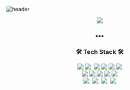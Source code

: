 ![header](https://capsule-render.vercel.app/api?type=slice&color=gradient&text=%20ChangHoonOH%20%20&height=200&fontSize=100)

<!-- <h3 align="center">•••</h3> -->
<div align=center>
<a href="https://hits.seeyoufarm.com"><img src="https://hits.seeyoufarm.com/api/count/incr/badge.svg?url=https%3A%2F%2Fgithub.com%2Fgjbae1212%2Fhit-counter&count_bg=%2304BFC9&title_bg=%230808D5&icon=github.svg&icon_color=%23C2E51A&title=hits&edge_flat=false"/></a>  
  </div>
  <h3 align="center">•••</h3>
<h3 align="center">🛠 Tech Stack 🛠</h3>
<p align="center">  
<p align="center">
<img src="https://img.shields.io/badge/JavaScript-F7DF1E?logo=Javascript&logoColor=white">
<img src="https://img.shields.io/badge/TypeScript-3178C6?logo=TypeScript&logoColor=white">&nbsp
 <img src= "https://img.shields.io/badge/NodeJs-339933?logo=node.js&logoColor=white"/>
 <img src="https://img.shields.io/badge/-Express-yellow"/>
 <img src= "https://img.shields.io/badge/NestJs-E0234E?logo=NestJs&logoColor=white"/>
 <img src="https://img.shields.io/badge/Swagger-85EA2D?logo=swagger&logoColor=white">
 <br>

 <img src="https://img.shields.io/badge/-Postgres-blue"/>
 <img src="https://img.shields.io/badge/-MySQL-navy"/>
 <img src="https://img.shields.io/badge/-MariaDB-navy"/>
 <img src="https://img.shields.io/badge/-MongoDB-green"/>
 <img src="https://img.shields.io/badge/-Redis-red"/>
 <br>
 <img src="https://img.shields.io/badge/-AWS-black"/>&nbsp
 <img src="https://img.shields.io/badge/-Git-black"/>&nbsp
 <img src="https://img.shields.io/badge/-Docker-blue"/>&nbsp
 <img src="https://img.shields.io/badge/KakaoWork-white?logo=kakao&logoColor=yellow"/>
</p>
